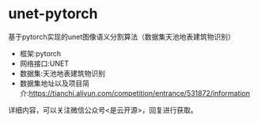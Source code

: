 # unet-pytorch
基于pytorch实现的unet图像语义分割算法（数据集天池地表建筑物识别）

* 框架:pytorch
* 网络接口:UNET
* 数据集:天池地表建筑物识别
* 数据集地址以及项目简介:https://tianchi.aliyun.com/competition/entrance/531872/information

详细内容，可以关注微信公众号<是云开源>，回复<unet>进行获取。
